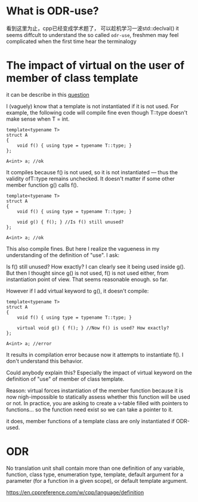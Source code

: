 # What is ODR-use?
看到这里为止，cpp已经变成学术题了， 可以趁机学习一波std::declval()
it seems diffcult to understand the so called `odr-use`, freshmen may feel complicated when the first time hear the terminalogy  

# The impact of virtual on the user of member of class template
it can be describe in this [question](https://stackoverflow.com/questions/19630138/the-impact-of-virtual-on-the-use-of-member-of-class-template?noredirect=1#comment29143561_19630138)  

I (vaguely) know that a template is not instantiated if it is not used. For example, the following code will compile fine even though T::type doesn't make sense when T = int.

```
template<typename T>
struct A
{
    void f() { using type = typename T::type; }
};

A<int> a; //ok
```  

It compiles because f() is not used, so it is not instantiated — thus the validity ofT::type remains unchecked. It doesn't matter if some other member function g() calls f(). 

```
template<typename T>
struct A
{
    void f() { using type = typename T::type; }

    void g() { f(); } //Is f() still unused?
};

A<int> a; //ok
```

This also compile fines. But here I realize the vagueness in my understanding of the definition of "use". I ask:

Is f() still unused? How exactly?
I can clearly see it being used inside g(). But then I thought since g() is not used, f() is not used either, from instantiation point of view. That seems reasonable enough. so far.

However if I add virtual keyword to g(), it doesn't compile:

```
template<typename T>
struct A
{
    void f() { using type = typename T::type; }

    virtual void g() { f(); } //Now f() is used? How exactly?
};

A<int> a; //error
```

It results in compilation error because now it attempts to instantiate f(). I don't understand this behavior.

Could anybody explain this? Especially the impact of virtual keyword on the definition of "use" of member of class template.  

Reason: virtual forces instantiation of the member function because it is now nigh-impossible to statically assess whether this function will be used or not. In practice, you are asking to create a v-table filled with pointers to functions... so the function need exist so we can take a pointer to it.  

it does, member functions of a template class are only instantiated if ODR-used. 

# ODR
No translation unit shall contain more than one definition of any variable, function, class type, enumeration type, template, default argument for a parameter (for a function in a given scope), or default template argument.


https://en.cppreference.com/w/cpp/language/definition

